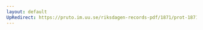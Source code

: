 ```yaml
---
layout: default
UpRedirect: https://pruto.im.uu.se/riksdagen-records-pdf/1871/prot-1871--ak--502.pdf
---
```

